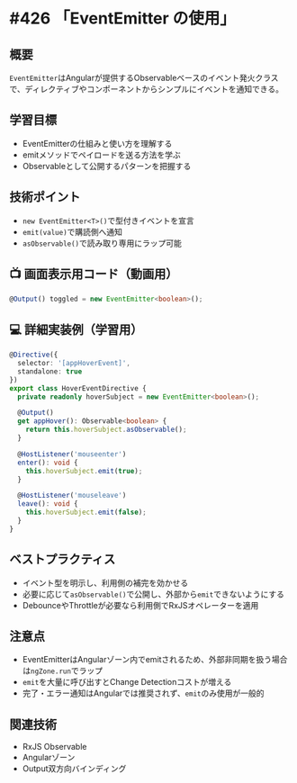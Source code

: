 # #426 「EventEmitter の使用」

## 概要
`EventEmitter`はAngularが提供するObservableベースのイベント発火クラスで、ディレクティブやコンポーネントからシンプルにイベントを通知できる。

## 学習目標
- EventEmitterの仕組みと使い方を理解する
- emitメソッドでペイロードを送る方法を学ぶ
- Observableとして公開するパターンを把握する

## 技術ポイント
- `new EventEmitter<T>()`で型付きイベントを宣言
- `emit(value)`で購読側へ通知
- `asObservable()`で読み取り専用にラップ可能

## 📺 画面表示用コード（動画用）
```typescript
@Output() toggled = new EventEmitter<boolean>();
```

## 💻 詳細実装例（学習用）
```typescript
@Directive({
  selector: '[appHoverEvent]',
  standalone: true
})
export class HoverEventDirective {
  private readonly hoverSubject = new EventEmitter<boolean>();

  @Output()
  get appHover(): Observable<boolean> {
    return this.hoverSubject.asObservable();
  }

  @HostListener('mouseenter')
  enter(): void {
    this.hoverSubject.emit(true);
  }

  @HostListener('mouseleave')
  leave(): void {
    this.hoverSubject.emit(false);
  }
}
```

## ベストプラクティス
- イベント型を明示し、利用側の補完を効かせる
- 必要に応じて`asObservable()`で公開し、外部から`emit`できないようにする
- DebounceやThrottleが必要なら利用側でRxJSオペレーターを適用

## 注意点
- EventEmitterはAngularゾーン内でemitされるため、外部非同期を扱う場合は`ngZone.run`でラップ
- `emit`を大量に呼び出すとChange Detectionコストが増える
- 完了・エラー通知はAngularでは推奨されず、`emit`のみ使用が一般的

## 関連技術
- RxJS Observable
- Angularゾーン
- Output双方向バインディング
